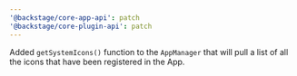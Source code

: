 ```yaml
---
'@backstage/core-app-api': patch
'@backstage/core-plugin-api': patch
---
```


Added `getSystemIcons()` function to the `AppManager` that will pull a list of all the icons that have been registered in the App.
